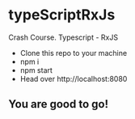 # typeScriptRxJs
Crash Course. Typescript - RxJS

* Clone this repo to your machine
* npm i
* npm start
* Head over http://localhost:8080

## You are good to go!
